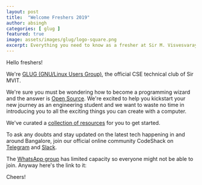 ```yaml
---
layout: post
title:  "Welcome Freshers 2019"
author: absingh
categories: [ glug ]
featured: true
image: assets/images/glug/logo-square.png
excerpt: Everything you need to know as a fresher at Sir M. Visvesvaraya Institute of Technology.
---
```


Hello freshers!

We're [GLUG (GNU/Linux Users Group)](https://blog.glugmvit.com/about), the official CSE technical club of Sir MVIT.

We're sure you must be wondering how to become a programming wizard and the answer is [Open Source](https://opensource.guide/how-to-contribute/). We're excited to help you kickstart your new journey as an engineering student and we want to waste no time in introducing you to all the exciting things you can create with a computer.

We've curated a [collection of resources](https://www.absingh.com/cs101/) for you to get started.

To ask any doubts and stay updated on the latest tech happening in and around Bangalore, join our official online community CodeShack on [Telegram](https://t.me/codeshack) and [Slack](https://join.slack.com/t/smvit/shared_invite/enQtNDA4NTYyMjYzNTQzLTQyZDA1ODEwZTM4ZDJkNWRlYzhhOWY0ZTBjMWUyZTMxY2Y3NzFiYTgyNzZiN2RjNDU1ZTNjZjU3NDRkZDkxYTQ).

The [WhatsApp group](https://chat.whatsapp.com/JyfU7qOGRhq1iGANjPJkpm) has limited capacity so everyone might not be able to join. Anyway here's the link to it:

Cheers!
